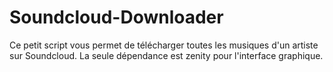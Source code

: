 Soundcloud-Downloader
=====================

Ce petit script vous permet de télécharger toutes les musiques d'un artiste sur Soundcloud. La seule dépendance est zenity pour l'interface graphique.


